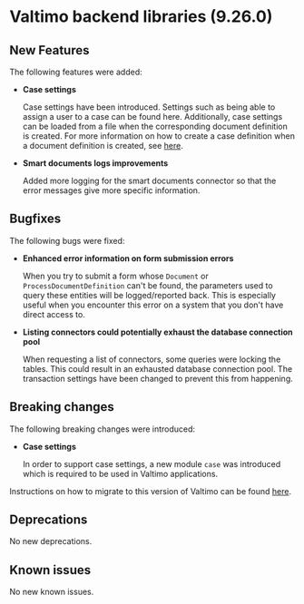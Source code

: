 # Valtimo backend libraries (9.26.0)

## New Features

The following features were added:

*   **Case settings**

    Case settings have been introduced. Settings such as being able to assign a user to a case can be found here. Additionally, case settings can be loaded from a file when the corresponding document definition is created. For more information on how to create a case definition when a document definition is created, see [here](https://app.gitbook.com/s/bcArISKZtxWk4tKpZb9P/features/case/configuration).
*   **Smart documents logs improvements**

    Added more logging for the smart documents connector so that the error messages give more specific information.

## Bugfixes

The following bugs were fixed:

*   **Enhanced error information on form submission errors**

    When you try to submit a form whose `Document` or `ProcessDocumentDefinition` can't be found, the parameters used to query these entities will be logged/reported back. This is especially useful when you encounter this error on a system that you don't have direct access to.
*   **Listing connectors could potentially exhaust the database connection pool**

    When requesting a list of connectors, some queries were locking the tables. This could result in an exhausted database connection pool. The transaction settings have been changed to prevent this from happening.

## Breaking changes

The following breaking changes were introduced:

*   **Case settings**

    In order to support case settings, a new module `case` was introduced which is required to be used in Valtimo applications.

Instructions on how to migrate to this version of Valtimo can be found [here](migration.md).

## Deprecations

No new deprecations.

## Known issues

No new known issues.
